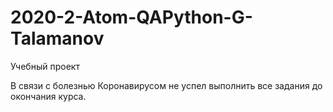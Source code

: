 # 2020-2-Atom-QAPython-G-Talamanov
Учебный проект

В связи с болезнью Коронавирусом не успел выполнить все задания до окончания курса.
